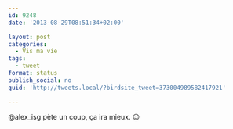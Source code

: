 ```yaml
---
id: 9248
date: '2013-08-29T08:51:34+02:00'

layout: post
categories:
  - Vis ma vie
tags:
  - tweet
format: status
publish_social: no
guid: 'http://tweets.local/?birdsite_tweet=373004989582417921'

---
```


@alex\_isg pète un coup, ça ira mieux. 😉